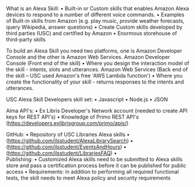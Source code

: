 What is an Alexa Skill: 
•	Built-in or Custom skills that enables Amazon Alexa devices to respond to a number of different voice commands. 
•	Examples of Built-in skills from Amazon (e.g. play music, provide weather forecasts, query Wikipedia, answer questions)
•	Create Custom skills developed by third parties (USC) and certified by Amazon
•	Enormous storehouse of third-party skills

To build an Alexa Skill you need two platforms, one is Amazon Developer Console and the other is Amazon Web Services.
Amazon Developer Console (Front end of the skill)
•	Where you design the interaction model of the skill - intents, slots and utterances.
Amazon Web Services (Back end of the skill – USC used Amazon's free 'AWS Lambda function')
•	Where you create the functionality of your skill - returns responses to the intents and utterances.

USC Alexa Skill Developers skill set: 
•	Javascript
•	Node.js
•	JSON

Alma API's:
•	Ex Libris Developer's Network account (needed to create API keys for REST API's)
•	Knowledge of Primo REST API's (https://developers.exlibrisgroup.com/primo/apis/)

GitHub:
•	Repository of USC Libraries Alexa skills
•	(https://github.com/ilsstudent/AlexaLibrarySearch)
•	(https://github.com/ilsstudent/EventsAndHours)
•	(https://github.com/ilsstudent/LibrariesFAQ)
•	
Publishing: 
•	Customized Alexa skills need to be submitted to Alexa skills store and pass a certification process before it can be published for public access
•	Requirements: in addition to performing all required functional tests, the skill needs to meet Alexa policy and security requirements
